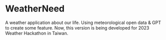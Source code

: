 # WeatherNeed
A weather application about our life. Using meteorological open data &amp; GPT to create some feature. Now, this version is being developed for 2023 Weather Hackathon in Taiwan.
